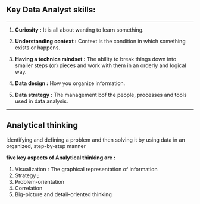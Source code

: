 ## Key Data Analyst skills:
<hr>

1. **Curiosity :** It is all about wanting to learn something.

2. **Understanding context :** Context is the condition in which something exists or happens.

3. **Having a technica mindset :**
The ability to break things down into smaller steps (or) pieces and work with them in an orderly and logical way.

4. **Data design :** How you organize information.

5. **Data strategy :** The management bof the people, processes and tools used in data analysis.

<hr>

## Analytical thinking

Identifying and defining a problem and then solving it by using data in an organized, step-by-step manner

**five key aspects of Analytical thinking are :**

1. Visualization : The graphical representation of information
2. Strategy ;
3. Problem-orientation
4. Correlation
5. Big-picture and detail-oriented thinking


